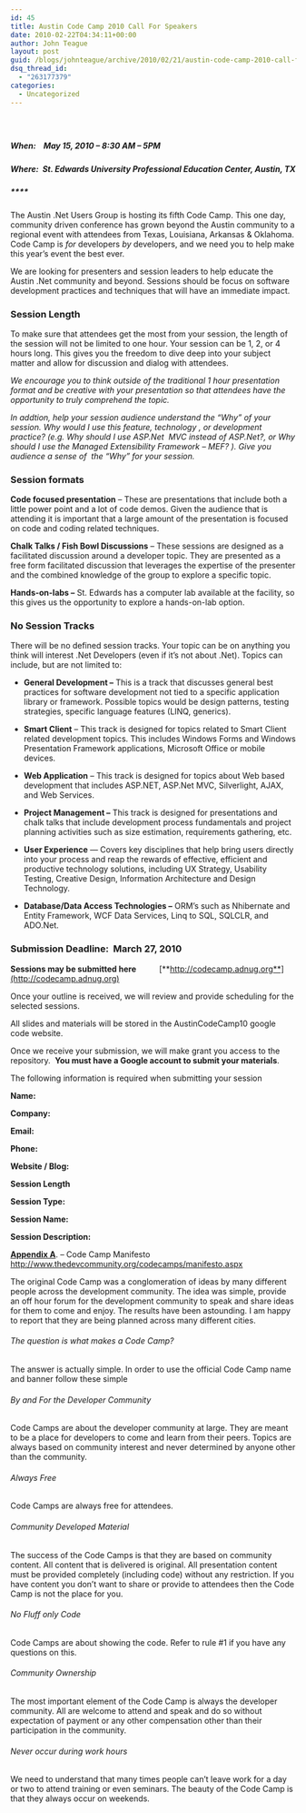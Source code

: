 ```yaml
---
id: 45
title: Austin Code Camp 2010 Call For Speakers
date: 2010-02-22T04:34:11+00:00
author: John Teague
layout: post
guid: /blogs/johnteague/archive/2010/02/21/austin-code-camp-2010-call-for-speakers.aspx
dsq_thread_id:
  - "263177379"
categories:
  - Uncategorized
---
```

##### &#160;

##### **When:&#160;&#160;&#160; May 15, 2010 – 8:30 AM – 5PM** 

##### **Where:&#160; St. Edwards University Professional Education Center, Austin, TX**

##### ****

The Austin .Net Users Group is hosting its fifth Code Camp. This one day, community driven conference has grown beyond the Austin community to a regional event with attendees from Texas, Louisiana, Arkansas & Oklahoma. Code Camp is _for_ developers _by_ developers, and we need you to help make this year’s event the best ever.

We are looking for presenters and session leaders to help educate the Austin .Net community and beyond. Sessions should be focus on software development practices and techniques that will have an immediate impact. 

### Session Length

To make sure that attendees get the most from your session, the length of the session will not be limited to one hour. Your session can be 1, 2, or 4 hours long. This gives you the freedom to dive deep into your subject matter and allow for discussion and dialog with attendees.

_We encourage you to think outside of the traditional 1 hour presentation format and be creative with your presentation so that attendees have the opportunity to truly comprehend the topic._ 

_In addtion, help your session audience understand the “Why” of your session. Why would I use this feature, technology , or development practice? (e.g. Why should I use ASP.Net&#160; MVC instead of ASP.Net?, or Why should I use the Managed Extensibility Framework – MEF? ). Give you audience a sense of&#160; the “Why” for your session._

### Session formats

**Code focused presentation** – These are presentations that include both a little power point and a lot of code demos. Given the audience that is attending it is important that a large amount of the presentation is focused on code and coding related techniques.

**Chalk Talks / Fish Bowl Discussions** – These sessions are designed as a facilitated discussion around a developer topic. They are presented as a free form facilitated discussion that leverages the expertise of the presenter and the combined knowledge of the group to explore a specific topic.

**Hands-on-labs –** St. Edwards has a computer lab available at the facility, so this gives us the opportunity to explore a hands-on-lab option.

### No Session Tracks

There will be no defined session tracks. Your topic can be on anything you think will interest .Net Developers (even if it’s not about .Net). Topics can include, but are not limited to:

  * **General Development &#8211;** This is a track that discusses general best practices for software development not tied to a specific application library or framework. Possible topics would be design patterns, testing strategies, specific language features (LINQ, generics). 

  * **Smart Client** – This track is designed for topics related to Smart Client related development topics. This includes Windows Forms and Windows Presentation Framework applications, Microsoft Office or mobile devices. 

  * **Web Application** – This track is designed for topics about Web based development that includes ASP.NET, ASP.Net MVC, Silverlight, AJAX, and Web Services. 

  * **Project Management –** This track is designed for presentations and chalk talks that include development process fundamentals and project planning activities such as size estimation, requirements gathering, etc. 

  * **User Experience** &#8212; Covers key disciplines that help bring users directly into your process and reap the rewards of effective, efficient and productive technology solutions, including UX Strategy, Usability Testing, Creative Design, Information Architecture and Design Technology. 

  * **Database/Data Access Technologies &#8211;** ORM’s such as Nhibernate and Entity Framework, WCF Data Services, Linq to SQL, SQLCLR, and ADO.Net.

### Submission Deadline:&#160; March 27, 2010

**Sessions may be submitted here&#160;&#160;&#160;&#160;&#160;&#160;&#160;&#160;&#160;&#160;&#160;** [**http://codecamp.adnug.org**](http://codecamp.adnug.org)

Once your outline is received, we will review and provide scheduling for the selected sessions. 

All slides and materials will be stored in the AustinCodeCamp10 google code website.

Once we receive your submission, we will make grant you access to the repository.&#160; **You must have a Google account to submit your materials**. 

<may need to delete this>

The following information is required when submitting your session

**Name:**

**Company:**

**Email:**

**Phone:**

**Website / Blog:**

**Session Length**

**Session Type:**

**Session Name:**

**Session Description:**

**<u>Appendix A</u>**. &#8211; Code Camp Manifesto   
<u><http://www.thedevcommunity.org/codecamps/manifesto.aspx></u>

The original Code Camp was a conglomeration of ideas by many different people across the development community. The idea was simple, provide an off hour forum for the development community to speak and share ideas for them to come and enjoy. The results have been astounding. I am happy to report that they are being planned across many different cities. 

###### The question is what makes a Code Camp? 

The answer is actually simple. In order to use the official Code Camp name and banner follow these simple

###### By and For the Developer Community

Code Camps are about the developer community at large. They are meant to be a place for developers to come and learn from their peers. Topics are always based on community interest and never determined by anyone other than the community.

###### Always Free

Code Camps are always free for attendees.

###### Community Developed Material

The success of the Code Camps is that they are based on community content. All content that is delivered is original. All presentation content must be provided completely (including code) without any restriction. If you have content you don&#8217;t want to share or provide to attendees then the Code Camp is not the place for you.

###### No Fluff only Code

Code Camps are about showing the code. Refer to rule #1 if you have any questions on this. 

###### Community Ownership

The most important element of the Code Camp is always the developer community. All are welcome to attend and speak and do so without expectation of payment or any other compensation other than their participation in the community.

###### Never occur during work hours

We need to understand that many times people can&#8217;t leave work for a day or two to attend training or even seminars. The beauty of the Code Camp is that they always occur on weekends.
